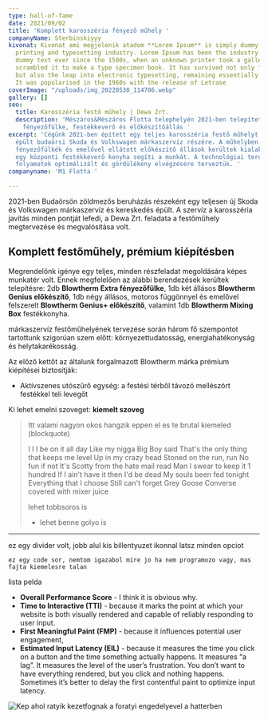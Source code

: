 ```yaml
---
type: hall-of-fame
date: 2021/09/02
title: 'Komplett karosszéria fényező műhely '
companyName: Sterbinskiyyy
kivonat: Kivonat ami megjelenik atadom **Lorem Ipsum** is simply dummy text of the
  printing and typesetting industry. Lorem Ipsum has been the industry's standard
  dummy text ever since the 1500s, when an unknown printer took a galley of type and
  scrambled it to make a type specimen book. It has survived not only five centuries,
  but also the leap into electronic typesetting, remaining essentially unchanged.
  It was popularised in the 1960s with the release of Letrase
coverImage: "/uploads/img_20220530_114706.webp"
gallery: []
seo:
  title: Karosszéria festő műhely | Dewa Zrt.
  description: 'Mészáros&Mészáros Flotta telephelyén 2021-ben telepített Blowtherm
    fényezőfülke, festékkeverő és előkészítőállás '
excerpt: 'Cégünk 2021-ben épített egy teljes karosszéria festő műhelyt az újonnan
  épült budaörsi Skoda és Volkswagen márkaszervíz részére. A műhelyben különböző méretű
  fényezőfülkék és emelővel ellátott előkészítő állások kerültek kialakításra, valamint
  egy központi festékkeverő konyha segíti a munkát. A technológiai teret a festési
  folyamatok optimálizált és gördülékeny elvégzésére terveztük. '
companyname: 'M1 Flotta '

---
```

2021-ben Budaörsön zöldmezős beruházás részeként egy teljesen új Skoda és Volkswagen márkaszervíz és kereskedés épült. A szervíz a karosszéria javítás minden pontját lefedi, a Dewa Zrt. feladata a festőműhely megtervezése és megvalósítása volt.

## Komplett festőműhely, prémium kiépítésben

Megrendelőnk igénye egy teljes, minden részfeladat megoldására képes munkatér volt. Ennek megfelelően az alábbi berendezések kerültek telepítésre: 2db **Blowtherm Extra fényezőfülke**, 1db két állásos **Blowtherm Genius előkészítő**, 1db négy állásos, motoros függönnyel és emelővel felszerelt **Blowtherm Genius+ előkészítő**, valamint 1db **Blowtherm Mixing Box** festékkonyha.

  márkaszervíz festőműhelyének tervezése során három fő  szempontot tartottunk szigorúan szem előtt: környezettudatosság, energiahatékonyság és helytakarékosság. 

Az előző kettőt az általunk forgalmazott Blowtherm márka prémium kiépítései biztosítják: 

* Aktívszenes utószűrő egység: a festési térből távozó mellészórt festékkel teli levegőt  

  

Ki lehet emelni szoveget: **kiemelt szoveg**

> Itt valami nagyon okos hangzik eppen el es te brutal kiemeled (blockquote)
>
> I I I be on it all day Like my nigga Big Boy said That's the only thing that keeps me level Up in my crazy head Stoned on the run, run No fun if not It's Scotty from the hate mail read Man I swear to keep it 1 hundred If I ain't have it then I'd be dead My souls been fed tonight Everything that I choose Still can't forget Grey Goose Converse covered with mixer juice
>
> lehet tobbsoros is
>
> * lehet benne golyo is

***

ez egy divider volt, jobb alul kis billentyuzet ikonnal latsz minden opciot

`ez egy code sor, nemtom igazabol mire jo ha nem programozo vagy, mas fajta kiemelesre talan`

lista pelda

* **Overall Performance Score** - I think it is obvious why.
* **Time to Interactive (TTI)** - because it marks the point at which your website is both visually rendered and capable of reliably responding to user input.
* **First Meaningful Paint (FMP)** - because it influences potential user engagement,
* **Estimated Input Latency (EIL)** - because it measures the time you click on a button and the time something actually happens. It measures “a lag”. It measures the level of the user’s frustration. You don’t want to have everything rendered, but you click and nothing happens. Sometimes it’s better to delay the first contentful paint to optimize input latency.

![Kep ahol ratyik kezetfognak a foratyi engedelyevel a hatterben](/uploads/ptrick.jpg "Kezfogasa a ratyiknak")